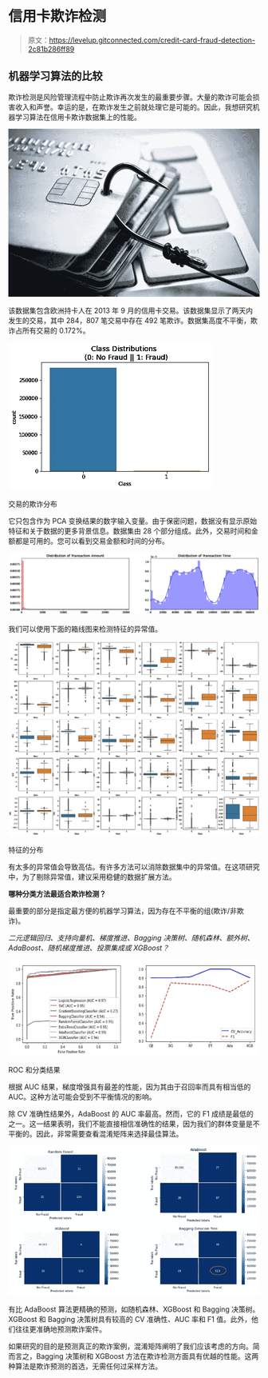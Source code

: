 # 信用卡欺诈检测

> 原文：<https://levelup.gitconnected.com/credit-card-fraud-detection-2c81b286ff89>

## 机器学习算法的比较

欺诈检测是风险管理流程中防止欺诈再次发生的最重要步骤。大量的欺诈可能会损害收入和声誉。幸运的是，在欺诈发生之前就处理它是可能的。因此，我想研究机器学习算法在信用卡欺诈数据集上的性能。

![](img/7e46206445f79cdb91e1970b3fd61360.png)

该数据集包含欧洲持卡人在 2013 年 9 月的信用卡交易。该数据集显示了两天内发生的交易，其中 284，807 笔交易中存在 492 笔欺诈。数据集高度不平衡，欺诈占所有交易的 0.172%。

![](img/a4f879173bf4b622964e9f69e71c704f.png)

交易的欺诈分布

它只包含作为 PCA 变换结果的数字输入变量。由于保密问题，数据没有显示原始特征和关于数据的更多背景信息。数据集由 28 个部分组成。此外，交易时间和金额都是可用的。您可以看到交易金额和时间的分布。

![](img/6dc87ef0efc6b6af0e10026567ff9cda.png)

我们可以使用下面的箱线图来检测特征的异常值。

![](img/f207f5ea735459e0dffa343257ed27d6.png)

特征的分布

有太多的异常值会导致高估。有许多方法可以消除数据集中的异常值。在这项研究中，为了剔除异常值，建议采用稳健的数据扩展方法。

**哪种分类方法最适合欺诈检测？**

最重要的部分是指定最方便的机器学习算法，因为存在不平衡的组(欺诈/非欺诈)。

*二元逻辑回归、支持向量机、梯度推进、Bagging 决策树、随机森林、额外树、AdaBoost、随机梯度推进、投票集成或 XGBoost？*

![](img/32d0984ee7977010b266af43ac708534.png)

ROC 和分类结果

根据 AUC 结果，梯度增强具有最差的性能，因为其由于召回率而具有相当低的 AUC。这种方法可能会受到不平衡情况的影响。

除 CV 准确性结果外，AdaBoost 的 AUC 率最高。然而，它的 F1 成绩是最低的之一。这一结果表明，我们不能直接相信准确性的结果，因为我们的群体变量是不平衡的。因此，非常需要查看混淆矩阵来选择最佳算法。

![](img/083dead89ea1a77fd288c0e0b7c66f4e.png)

有比 AdaBoost 算法更精确的预测，如随机森林、XGBoost 和 Bagging 决策树。XGBoost 和 Bagging 决策树具有较高的 CV 准确性、AUC 率和 F1 值。此外，他们往往更准确地预测欺诈案件。

如果研究的目的是预测真正的欺诈案例，混淆矩阵阐明了我们应该考虑的方向。简而言之，Bagging 决策树和 XGBoost 方法在欺诈检测方面具有优越的性能。这两种算法是欺诈预测的首选，无需任何过采样方法。